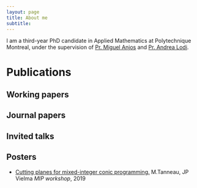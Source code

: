 ```yaml
---
layout: page
title: About me
subtitle: 
---
```


I am a third-year PhD candidate in Applied Mathematics at Polytechnique Montreal, under the supervision of [Pr. Miguel Anjos](https://www.miguelanjos.com/) and [Pr. Andrea Lodi](http://cerc-datascience.polymtl.ca/person/dr-andrea-lodi/).


# Publications

## Working papers

## Journal papers

## Invited talks

## Posters

* [Cutting planes for mixed-integer conic programming.](./pdf/MIP2019_poster_MTanneau.pdf)
    M.Tanneau, JP Vielma _MIP workshop_, 2019